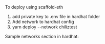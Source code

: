 To deploy using scaffold-eth

1. add private key to .env file in hardhat folder
2. Add network to hardhat config
3. yarn deploy --network chiliztest



Sample networks section in hardhat:

